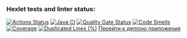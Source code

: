 ### Hexlet tests and linter status:
[![Actions Status](https://github.com/Asya-67/java-project-72/actions/workflows/hexlet-check.yml/badge.svg)](https://github.com/Asya-67/java-project-72/actions)
[![Java CI](https://github.com/Asya-67/java-project-72/actions/workflows/CI.yml/badge.svg)](https://github.com/Asya-67/java-project-72/actions/workflows/CI.yml)
[![Quality Gate Status](https://sonarcloud.io/api/project_badges/measure?project=Asya-67_java-project-72&metric=alert_status)](https://sonarcloud.io/summary/new_code?id=Asya-67_java-project-72)
[![Code Smells](https://sonarcloud.io/api/project_badges/measure?project=Asya-67_java-project-72&metric=code_smells)](https://sonarcloud.io/summary/new_code?id=Asya-67_java-project-72)
[![Coverage](https://sonarcloud.io/api/project_badges/measure?project=Asya-67_java-project-72&metric=coverage)](https://sonarcloud.io/summary/new_code?id=Asya-67_java-project-72)
[![Duplicated Lines (%)](https://sonarcloud.io/api/project_badges/measure?project=Asya-67_java-project-72&metric=duplicated_lines_density)](https://sonarcloud.io/summary/new_code?id=Asya-67_java-project-72)
[Перейти к деплою приложения](https://java-project-72-1-s3pe.onrender.com)
